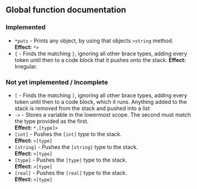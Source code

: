 ## Global function documentation

### Implemented

* `*puts` - Prints any object, by using that objects `>string` method.  
  **Effect:** `*>`
* `{` - Finds the matching `}`, ignoring all other brace types, adding every
  token until then to a code block that it pushes onto the stack.
  **Effect:** Irregular.

### Not yet implemented / Incomplete

* `[` - Finds the matching `]`, ignoring all other brace types, adding every
  token until then to a code block, which it runs. Anything added to the stack
  is removed from the stack and pushed into a list
* `->` - Stores a variable in the lowermost scope. The second must match the
  type provided as the first.  
  **Effect:** `*,[type]>`
* `[int]` - Pushes the `[int]` type to the stack.  
  **Effect:** `>[type]`
* `[string]` - Pushes the `[string]` type to the stack.  
  **Effect:** `>[type]`
* `[type]` - Pushes the `[type]` type to the stack.  
  **Effect:** `>[type]`
* `[real]` - Pushes the `[real]` type to the stack.  
  **Effect:** `>[type]`
